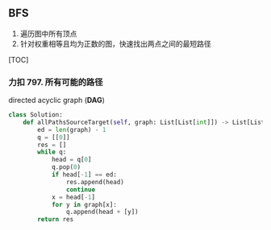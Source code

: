 ## BFS

1. 遍历图中所有顶点
2. 针对权重相等且均为正数的图，快速找出两点之间的最短路径

[TOC]

### 力扣 797. 所有可能的路径

 directed acyclic graph (**DAG**) 

```python
class Solution:
    def allPathsSourceTarget(self, graph: List[List[int]]) -> List[List[int]]:
        ed = len(graph) - 1
        q = [[0]]
        res = []
        while q:
            head = q[0]
            q.pop(0)
            if head[-1] == ed:
                res.append(head)
                continue
            x = head[-1]
            for y in graph[x]:
                q.append(head + [y])
        return res
```

